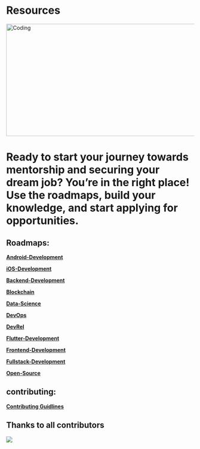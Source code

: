 # Resources 
<p align="Left"><img align="center" alt="Coding" src="https://media3.giphy.com/media/v1.Y2lkPTc5MGI3NjExYm5yMGx2N3djcDBubG4xaXhxOTUxZ3V3MnF0dHJxOHAybmUyZTBzYyZlcD12MV9pbnRlcm5hbF9naWZfYnlfaWQmY3Q9Zw/fhAwk4DnqNgw8/200.webp" height=300 width=600></p>


# Ready to start your journey towards mentorship and securing your dream job? You’re in the right place! Use the roadmaps, build your knowledge, and start applying for opportunities. 


## Roadmaps:

<p  align="Left"><a href="Android-Development#readme"><b>Android-Development</b></a></p>
<p  align="Left"><a href="iOS-Development#readme"><b>iOS-Development</b></a></p> 
<p  align="Left"><a href="Backend-Development#readme"><B>Backend-Development</B></a></p>
<p  align="Left"><a href="Blockchain#readme"><b>Blockchain</b></a></p>
<p  align="Left"><a href="Data-Science#readme"><b>Data-Science</b></a></p>
<p  align="Left"><a href="DevOps#readme"><b>DevOps</b></a></p>
<p  align="Left"><a href="DevRel#readme"><b>DevRel</b></a></p>
<p  align="Left"><a href="Flutter-Development#readme"><b>Flutter-Development</b></a></p>
<p  align="Left"><a href="Frontend-Development#readme"><b>Frontend-Development</b></a></p>
<p  align="Left"><a href="Fullstack-Development#readme"><b>Fullstack-Development</b></a></p>
<p  align="Left"><a href="Open-Source#readme"><b>Open-Source</b></a></p>

## contributing:
 <p  align="Left"><a href="#contributing"><b>Contributing Guidlines</b></a></p>

## Thanks to all contributors 

 <a href = "https://github.com/GeexHive/resources/graphs/contributors">
   <img src = "https://contrib.rocks/image?repo=GeexHive/resources"/>
 </a>
